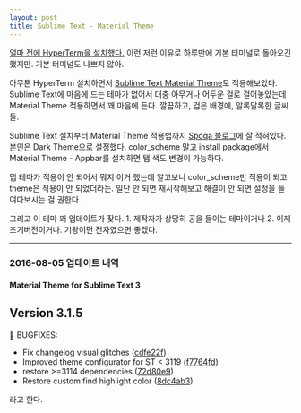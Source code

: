 ```yaml
---
layout: post
title: Sublime Text - Material Theme
---
```


[얼마 전에 HyperTerm을 설치했다.](http://canorus.github.io/2016/08/03/HyperTerm을-설치해보았다) 이런 저런 이유로 하루만에 기본 터미널로 돌아오긴 했지만. 기본 터미널도 나쁘지 않아.

아무튼 HyperTerm 설치하면서 [Sublime Text Material Theme](http://equinsuocha.io/material-theme/)도 적용해보았다. Sublime Text에 마음에 드는 테마가 없어서 대충 아무거나 어두운 걸로 걸어놓았는데 Material Theme 적용하면서 꽤 마음에 든다. 깔끔하고, 검은 배경에, 알록달록한 글씨들.

Sublime Text 설치부터 Material Theme 적용법까지 [Spoqa 블로그](https://spoqa.github.io/2015/11/11/install-sublime-text.html)에 잘 적혀있다. 본인은 Dark Theme으로 설정했다. color_scheme 말고 install package에서 Material Theme - Appbar를 설치하면 탭 색도 변경이 가능하다.

탭 테마가 적용이 안 되어서 뭐지 이거 했는데 알고보니 color_scheme만 적용이 되고 theme은 적용이 안 되었더라는. 일단 안 되면 재시작해보고 해결이 안 되면 설정을 들여다보시는 걸 권한다.

그리고 이 테마 꽤 업데이트가 잦다. 1. 제작자가 상당히 공을 들이는 테마이거나 2. 이제 초기버전이거나. 기왕이면 전자였으면 좋겠다.

------

### 2016-08-05 업데이트 내역



  #### Material Theme for Sublime Text 3

  ## Version 3.1.5

  📣 BUGFIXES:

- Fix changelog visual glitches ([cdfe22f](https://github.com/equinusocio/material-theme/commit/cdfe22f))
- Improved theme configurator for ST < 3119 ([f7764fd](https://github.com/equinusocio/material-theme/commit/f7764fd))
- restore >=3114 dependencies ([72d80e9](https://github.com/equinusocio/material-theme/commit/72d80e9))
- Restore custom find highlight color ([8dc4ab3](https://github.com/equinusocio/material-theme/commit/8dc4ab3))



라고 한다.